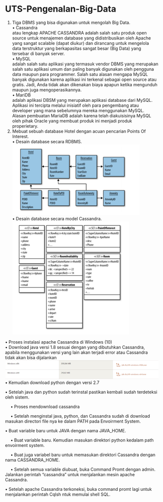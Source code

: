 # UTS-Pengenalan-Big-Data
1.	Tiga DBMS yang bisa digunakan untuk mengolah Big Data. <br>
•	Cassandra <br>
 atau lengkap APACHE CASSANDRA adalah salah satu produk open source untuk menajemen database yang didistribusikan oleh Apache yang sangat scalable (dapat diukur) dan dirancang untuk mengelola data terstruktur yang berkapasitas sangat besar (Big Data) yang tersebar di banyak server.<br>
•	MySQL <br>
adalah salah satu aplikasi yang termasuk vendor DBMS yang merupakan salah satu aplikasi umum dan paling banyak digunakan oleh pengguna data maupun para programmer. Salah satu alasan mengapa MySQL banyak digunakan karena aplikasi ini terkenal sebagai open source atau gratis. Jadi, Anda tidak akan dikenakan biaya apapun ketika mengunduh maupun juga mengoperasikannya.<br>
•	MariDB<br>
adalah aplikasi DBSM yang merupakan aplikasi database dari MySQL. Aplikasi ini tercipta melalui inisiatif oleh para pengembang atau developer yang mana sebelumnya mereka menggunakan MySQL. Alasan pembuatan MariaDB adalah karena telah diakuisisinya MySQL oleh pihak Oracle yang membuat produk ini menjadi produk properietary.<br>
2.	Mebuat sebuah database Hotel dengan acuan pencarian Points Of Interest.<br>
•	Desain database secara RDBMS.<br>
 ![](images/rdbms.png)<br>
•	Desain database secara model Cassandra.<br>
![](images/dbms.png)<br>
 
•	Proses instalasi apache Cassandra di Windows (10)<br>
•	Download java versi 1.8 sesuai dengan yang dibutuhkan Cassandra, apabila menggunakan versi yang lain akan terjadi error atau Cassandra tidak akan bisa dijalankan
 ![](images/1.png)<br>
•	Kemudian download python dengan versi 2.7 
 
•	Setelah java dan python sudah terinstal pastikan kembali sudah terdeteksi oleh sistem.
 

 
•	Proses mendownload cassandra
 
 
 
•	Setelah menginstal java, python, dan Cassandra sudah di download masukan directori file nya ke dalam PATH pada Envoirment System.
 
  

•	Buat variable baru untuk JAVA dengan nama JAVA_HOME.
 
 
•	Buat variable baru. Kemudian masukan direktori python kedalam path envoirment system.
 
 
•	Buat juga variabel baru untuk memasukan direktori Cassandra dengan nama CASSANDRA_HOME. 
 








 
•	Setelah semua variable diubuat, buka Command Promt dengan admin. Jalankan perintah “cassandra” untuk menjalankan mesin apache Cassandra.
 
 

•	Setelah apache Cassandra terkoneksi, buka command promt lagi untuk menjalankan perintah Cqlsh ntuk memulai shell SQL. 
 
 

